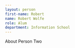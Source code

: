 ```yaml
---
layout: person
first-name: Robert
name: Robert Wolfe
role: Alum
department: Information School
---
```


About Person Two